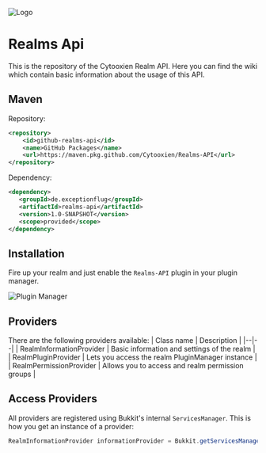 ![Logo](https://i.imgur.com/6QQrjjA.png)
# Realms Api
This is the repository of the Cytooxien Realm API. Here you can find the wiki which contain basic information about the usage of this API.

## Maven
Repository:
```xml
<repository>
    <id>github-realms-api</id>
    <name>GitHub Packages</name>
    <url>https://maven.pkg.github.com/Cytooxien/Realms-API</url>
</repository>
```
Dependency:
```xml
<dependency>  
   <groupId>de.exceptionflug</groupId>  
   <artifactId>realms-api</artifactId>  
   <version>1.0-SNAPSHOT</version>  
   <scope>provided</scope>  
</dependency>
```

## Installation
Fire up your realm and just enable the `Realms-API` plugin in your plugin manager.


![Plugin Manager](https://i.imgur.com/XW4S9vO.png)
## Providers
There are the following providers available:
| Class name | Description |
|--|--|
| RealmInformationProvider | Basic information and settings of the realm |
| RealmPluginProvider | Lets you access the realm PluginManager instance |
| RealmPermissionProvider | Allows you to access and realm permission groups |


## Access Providers
All providers are registered using Bukkit's internal `ServicesManager`. This is how you get an instance of a provider:
```java
RealmInformationProvider informationProvider = Bukkit.getServicesManager().load(RealmInformationProvider.class);
```
